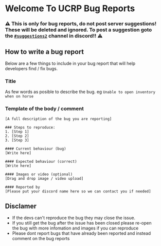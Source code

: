 # Welcome To UCRP Bug Reports

### ⚠️ This is only for bug reports, do not post server suggestions! These will be deleted and ignored. To post a suggestion goto the [` #suggestions2 `](https://discord.com/channels/944656890040815667/970697361728880730) channel in discord!! ⚠️

## How to write a bug report

Below are a few things to include in your bug report that will help developers find / fix bugs.

### Title
As few words as posible to describe the bug. eg `Unable to open inventory when on horse`

### Template of the body / comment

```
[A full description of the bug you are reporting]

### Steps to reproduce:
1. [Step 1]
2. [Step 2]
3. [Step 3]

#### Current behaviour (bug)
[Write here]

#### Expected behaviour (correct)
[Write here]

#### Images or video (optional)
[Drag and drop image / video upload]

#### Reported by
[Please put your discord name here so we can contact you if needed]
```
##

## Disclamer
* If the devs can't reproduce the bug they may close the issue.
* If you still get the bug after the issue has been closed please re-open the bug with more infomation and images if you can reproduce
* Please dont report bugs that have already been reported and instead comment on the bug reports
